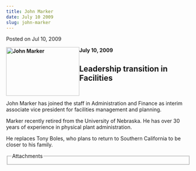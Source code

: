 ```yaml
---
title: John Marker
date: July 10 2009
slug: john-marker
---
```


 



<span class="date">Posted on Jul 10, 2009    </span>
<br>
<p><strong>July 10, 2009<img alt="John Marker" height="133" src="https://news.csumb.edu/sites/default/files/65/igx_migrate/images/Marker.john.jpg" style="float:left" width="200"><br/></img></strong></p>
<h2><strong>Leadership transition in Facilities</strong></h2>
<p>&#xA0;</p>
<p>John Marker has joined the staff in Administration and Finance
as interim associate vice president for facilities management and
planning.</p>
<p>Marker recently retired from the University of Nebraska. He has
over 30 years of experience in physical plant administration.</p>
<p>He replaces Tony Boles, who plans to return to Southern
California to be closer to his family.</p>
<fieldset class="fieldgroup group-attachments">
<legend>Attachments</legend>
<div class="field field-type-emvideo field-field-attach-video">
<div class="field-items">
<div class="field-item odd">
<div class="emvideo emvideo-video emvideo-"/>
</div>
</div>
</div>
</fieldset>
</br>




```
